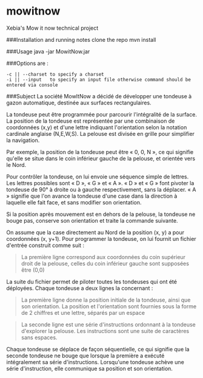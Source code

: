 # mowitnow
Xebia's Mow it now technical project

###Installation and running notes
    clone the repo
    mvn install

###Usage
    java -jar MowitNow.jar 

###Options are :

    -c || --charset to specify a charset
    -i || --input   to specify an input file otherwise command should be entered via console
    

###Subject
La société MowItNow a décidé de développer une tondeuse à gazon automatique, destinée aux 
surfaces rectangulaires.

La tondeuse peut être programmée pour parcourir l'intégralité de la surface.
La position de la tondeuse est représentée par une combinaison de coordonnées (x,y) et d'une 
lettre indiquant l'orientation selon la notation cardinale anglaise (N,E,W,S). La pelouse est 
divisée en grille pour simplifier la navigation. 

Par exemple, la position de la tondeuse peut être « 0, 0, N », ce qui signifie qu'elle se situe 
dans le coin inférieur gauche de la pelouse, et orientée vers le Nord.

Pour contrôler la tondeuse, on lui envoie une séquence simple de lettres. Les lettres possibles 
sont « D », « G » et « A ». « D » et « G » font pivoter la tondeuse de 90° à droite ou à gauche 
respectivement, sans la déplacer. « A » signifie que l'on avance la tondeuse d'une case dans la 
direction à laquelle elle fait face, et sans modifier son orientation.

Si la position après mouvement est en dehors de la pelouse, la tondeuse ne bouge pas, 
conserve son orientation et traite la commande suivante. 

On assume que la case directement au Nord de la position (x, y) a pour coordonnées (x, y+1).
Pour programmer la tondeuse, on lui fournit un fichier d'entrée construit comme suit :
>La première ligne correspond aux coordonnées du coin supérieur droit de la pelouse, celles 
du coin inférieur gauche sont supposées être (0,0)

La suite du fichier permet de piloter toutes les tondeuses qui ont été déployées. Chaque 
tondeuse a deux lignes la concernant :

>La première ligne donne la position initiale de la tondeuse, ainsi que son orientation. La 
position et l'orientation sont fournies sous la forme de 2 chiffres et une lettre, séparés 
par un espace

>La seconde ligne est une série d'instructions ordonnant à la tondeuse d'explorer la 
pelouse. Les instructions sont une suite de caractères sans espaces.

Chaque tondeuse se déplace de façon séquentielle, ce qui signifie que la seconde tondeuse ne 
bouge que lorsque la première a exécuté intégralement sa série d'instructions.
Lorsqu'une tondeuse achève une série d'instruction, elle communique sa position et son 
orientation.


